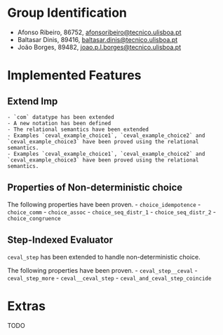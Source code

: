 # Group Identification

 - Afonso Ribeiro, 86752, afonsoribeiro@tecnico.ulisboa.pt
 - Baltasar Dinis, 89416, baltasar.dinis@tecnico.ulisboa.pt
 - João Borges, 89482, joao.p.l.borges@tecnico.ulisboa.pt

# Implemented Features

## Extend Imp
    - `com` datatype has been extended
    - A new notation has been defined
    - The relational semantics have been extended
    - Examples `ceval_example_choice1`, `ceval_example_choice2` and `ceval_example_choice3` have been proved using the relational semantics.
    - Examples `ceval_example_choice1`, `ceval_example_choice2` and `ceval_example_choice3` have been proved using the relational semantics.

## Properties of Non-deterministic choice
The following properties have been proven.
    - `choice_idempotence`
    - `choice_comm`
    - `choice_assoc`
    - `choice_seq_distr_1`
    - `choice_seq_distr_2`
    - `choice_congruence`

## Step-Indexed Evaluator

`ceval_step` has been extended to handle non-deterministic choice.

The following properties have been proven.
    - `ceval_step__ceval`
    - `ceval_step_more`
    - `ceval__ceval_step`
    - `ceval_and_ceval_step_coincide`

# Extras

TODO
